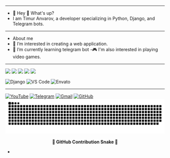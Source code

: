 ------------------------------------------------------------------------------------
- 👋 Hey 👋 What's up?
- I am Timur Anvarov, a developer specializing in Python, Django, and Telegram bots.
  
-------------------------------------------------------------------------------------
- About me 
- 👀 I’m interested in creating a web application.
- 🌱 I’m currently learning telegram bot
-🎮 I'm also interested in playing video games.

------------------------------------------------------------------------------------
<img src="https://camo.githubusercontent.com/967fcae13b3922eb5e13d0b98ab391095ffd0bec86ea6904cf4ce5d9b8fdc670/68747470733a2f2f75706c6f61642e77696b696d656469612e6f72672f77696b6970656469612f636f6d6d6f6e732f632f63332f507974686f6e2d6c6f676f2d6e6f746578742e737667" width="50"/>
<img src="[https://your_image_url.com/django.png](https://camo.githubusercontent.com/1ae5d9673b18e3c3affe3a1662cc63140d4166ecbaa8844689c2acce2aad6c26/68747470733a2f2f63646e2e69636f6e73636f75742e636f6d2f69636f6e2f667265652f706e672d3531322f667265652d646a616e676f2d312d3238323735342e706e673f663d7765627026773d323536)" width="50"/>
<img src="https://camo.githubusercontent.com/79ce758faef9c4767251c680f12281766d02a266dc2f754665e47e2d7047a5db/68747470733a2f2f636f64652e76697375616c73747564696f2e636f6d2f6173736574732f696d616765732f636f64652d737461626c652e706e67" width="50"/>
<img src="https://robocontest.uz/assets/img/watermark.jpg" width="50"/>
<img src="https://camo.githubusercontent.com/7ad49a193c7b6ab7842070bca2c75e47c91fa0d474c580434ac9e1c47b31254d/68747470733a2f2f696d672e69636f6e73382e636f6d2f3f73697a653d3130302669643d4c6f4c3462467a716d41613026666f726d61743d706e6726636f6c6f723d303030303030" width="50"/>

![Django](https://img.shields.io/badge/Django-092E20?style=for-the-badge&logo=django&logoColor=white)
![VS Code](https://img.shields.io/badge/VS_Code-007ACC?style=for-the-badge&logo=visual-studio-code&logoColor=white)
![Envato](https://img.shields.io/badge/Envato-82B541?style=for-the-badge&logo=envato&logoColor=white)

------------------------------------------------------------------------------------
[![YouTube](https://img.shields.io/badge/YouTube-FF0000?style=for-the-badge&logo=youtube&logoColor=white)](https://www.youtube.com/)
[![Telegram](https://img.shields.io/badge/Telegram-2CA5E0?style=for-the-badge&logo=telegram&logoColor=white)](https://t.me/iAmTimur_009)
[![Gmail](https://img.shields.io/badge/Gmail-D14836?style=for-the-badge&logo=gmail&logoColor=white)](mailto:timurcls063l@gmail.com)
[![GitHub](https://img.shields.io/badge/GitHub-181717?style=for-the-badge&logo=github&logoColor=white)](https://github.com/Timur230609)
![Snake](https://raw.githubusercontent.com/Platane/snk/output/github-contribution-grid-snake.svg)

<p align="center">
  <strong>🚀 GitHub Contribution Snake 🐍</strong>
</p>

- <!--🤝 I’m looking to collaborate on -->
<!---
Timur230609/Timur230609 is a ✨ special ✨ repository because its `README.md` (this file) appears on your GitHub profile.
You can click the Preview link to take a look at your changes.
--->
